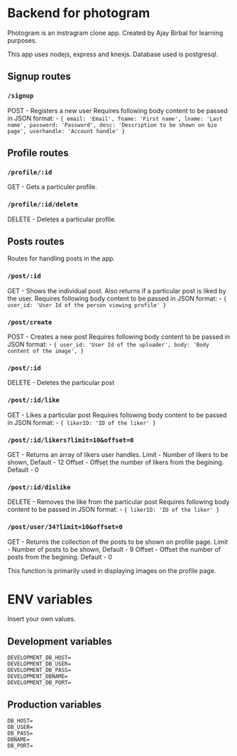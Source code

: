 # Backend for photogram

Photogram is an instragram clone app. Created by Ajay Birbal for learning purposes.

This app uses nodejs, express and knexjs. Database used is postgresql.

## Signup routes

### `/signup`
POST - Registers a new user
Requires following body content to be passed in JSON format: -
`{
    email: 'Email',
    fname: 'First name',
    lname: 'Last name',
    password: 'Password',
    desc: 'Description to be shown on bio page',
    userhandle: 'Account handle'
}`


## Profile routes

### `/profile/:id`
GET - Gets a particuler profile. 

### `/profile/:id/delete`
DELETE - Deletes a particular profile.


## Posts routes
Routes for handling posts in the app.

### `/post/:id`
GET - Shows the individual post. Also returns if a particular post is liked by the user.
Requires following body content to be passed in JSON format: -
`{
    user_id: 'User Id of the person viewing profile'
}`

### `/post/create`
POST - Creates a new post
Requires following body content to be passed in JSON format: -
`{
    user_id: 'User Id of the uploader',
    body: 'Body content of the image',
}`

### `/post/:id`
DELETE - Deletes the particular post

### `/post/:id/like`
GET - Likes a particular post
Requires following body content to be passed in JSON format: -
`{
    likerID: 'ID of the liker'
}`

### `/post/:id/likers?limit=10&offset=0`
GET - Returns an array of likers user handles.
Limit - Number of likers to be shown, Default - 12
Offset - Offset the number of likers from the begining. Default - 0

### `/post/:id/dislike`
DELETE - Removes the like from the particular post
Requires following body content to be passed in JSON format: -
`{
    likerID: 'ID of the liker'
}`

### `/post/user/34?limit=10&offset=0`
GET - Returns the collection of the posts to be shown on profile page. 
Limit - Number of posts to be shown, Default - 9
Offset - Offset the number of posts from the begining. Default - 0

This function is primarily used in displaying images on the profile page.

# ENV variables

Insert your own values.

## Development variables
```
DEVELOPMENT_DB_HOST=
DEVELOPMENT_DB_USER=
DEVELOPMENT_DB_PASS=
DEVELOPMENT_DBNAME=
DEVELOPMENT_DB_PORT=
```

## Production variables
```
DB_HOST=
DB_USER=
DB_PASS=
DBNAME=
DB_PORT=
```
